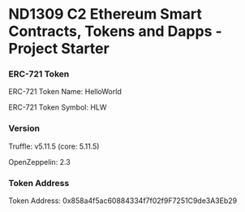 # ND1309 C2 Ethereum Smart Contracts, Tokens and Dapps - Project Starter

### ERC-721 Token
ERC-721 Token Name:    HelloWorld

ERC-721 Token Symbol:  HLW

### Version
Truffle:        v5.11.5 (core: 5.11.5)

OpenZeppelin:   2.3

### Token Address
Token Address: 0x858a4f5ac60884334f7f02f9F7251C9de3A3Eb29
